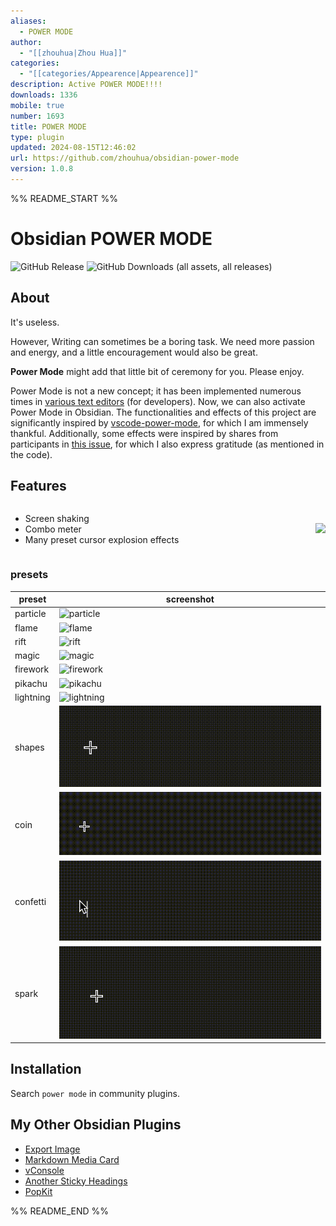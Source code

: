 ```yaml
---
aliases:
  - POWER MODE
author:
  - "[[zhouhua|Zhou Hua]]"
categories:
  - "[[categories/Appearence|Appearence]]"
description: Active POWER MODE!!!!
downloads: 1336
mobile: true
number: 1693
title: POWER MODE
type: plugin
updated: 2024-08-15T12:46:02
url: https://github.com/zhouhua/obsidian-power-mode
version: 1.0.8
---
```


%% README_START %%

# Obsidian POWER MODE

![GitHub Release](https://img.shields.io/github/v/release/zhouhua/obsidian-power-mode?include_prereleases&style=flat) ![GitHub Downloads (all assets, all releases)](https://img.shields.io/github/downloads/zhouhua/obsidian-power-mode/total?style=flat)

## About

It's useless.

However, Writing can sometimes be a boring task. We need more passion and energy, and a little encouragement would also be great.

**Power Mode** might add that little bit of ceremony for you. Please enjoy.

Power Mode is not a new concept; it has been implemented numerous times in [various text editors](https://github.com/codeinthedark/awesome-power-mode) (for developers). Now, we can also activate Power Mode in Obsidian. The functionalities and effects of this project are significantly inspired by [vscode-power-mode](https://github.com/hoovercj/vscode-power-mode), for which I am immensely thankful. Additionally, some effects were inspired by shares from participants in [this issue](https://github.com/hoovercj/vscode-power-mode/issues/1), for which I also express gratitude (as mentioned in the code).

## Features

<div style="display: flex; justify-content: space-between; align-items: center;">

- Screen shaking
- Combo meter
- Many preset cursor explosion effects

![](https://raw.githubusercontent.com/zhouhua/obsidian-power-mode/HEAD/screenshots/powermode.gif)

</div>

### presets

| preset    | screenshot                                |
| --------- | ----------------------------------------- |
| particle  | ![particle](https://raw.githubusercontent.com/zhouhua/obsidian-power-mode/HEAD/screenshots/particle.gif)   |
| flame     | ![flame](https://raw.githubusercontent.com/zhouhua/obsidian-power-mode/HEAD/screenshots/flame.gif)         |
| rift      | ![rift](https://raw.githubusercontent.com/zhouhua/obsidian-power-mode/HEAD/screenshots/rift.gif)           |
| magic     | ![magic](https://raw.githubusercontent.com/zhouhua/obsidian-power-mode/HEAD/screenshots/magic.gif)         |
| firework  | ![firework](https://raw.githubusercontent.com/zhouhua/obsidian-power-mode/HEAD/screenshots/firework.gif)   |
| pikachu   | ![pikachu](https://raw.githubusercontent.com/zhouhua/obsidian-power-mode/HEAD/screenshots/pikachu.gif)     |
| lightning | ![lightning](https://raw.githubusercontent.com/zhouhua/obsidian-power-mode/HEAD/screenshots/lightning.gif) |
| shapes    | ![shapes](https://raw.githubusercontent.com/zhouhua/obsidian-power-mode/HEAD/screenshots/shapes.gif)       |
| coin      | ![coin](https://raw.githubusercontent.com/zhouhua/obsidian-power-mode/HEAD/screenshots/coin.gif)           |
| confetti  | ![confetti](https://raw.githubusercontent.com/zhouhua/obsidian-power-mode/HEAD/screenshots/confetti.gif)   |
| spark     | ![spark](https://raw.githubusercontent.com/zhouhua/obsidian-power-mode/HEAD/screenshots/spark.gif)         |

## Installation

Search `power mode` in community plugins.

## My Other Obsidian Plugins

- [Export Image](https://github.com/zhouhua/obsidian-export-image)
- [Markdown Media Card](https://github.com/zhouhua/obsidian-markdown-media-card)
- [vConsole](https://github.com/zhouhua/obsidian-vconsole)
- [Another Sticky Headings](https://github.com/zhouhua/obsidian-sticky-headings)
- [PopKit](https://github.com/zhouhua/obsidian-popkit)


%% README_END %%